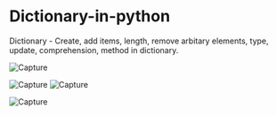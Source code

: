 # Dictionary-in-python
Dictionary - Create, add items, length, remove arbitary elements, type, update, comprehension, method in dictionary. 

![Capture](https://user-images.githubusercontent.com/82524305/119272441-80759980-bc23-11eb-8c45-e60cc39cfd9e.PNG)

![Capture](https://user-images.githubusercontent.com/82524305/119272482-bb77cd00-bc23-11eb-9fd7-3204991a15e1.PNG)
![Capture](https://user-images.githubusercontent.com/82524305/119272515-f11cb600-bc23-11eb-9e76-3a031b0c364a.PNG)

![Capture](https://user-images.githubusercontent.com/82524305/119272567-245f4500-bc24-11eb-9ec2-687a3dcfc111.PNG)
